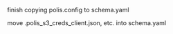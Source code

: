 finish copying polis.config to schema.yaml

move .polis_s3_creds_client.json, etc. into schema.yaml

